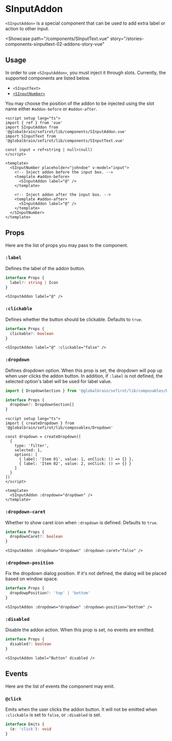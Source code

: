 <script setup lang="ts">
import { ref } from 'vue'
import SInputAddon from 'sefirot/components/SInputAddon.vue'
import SInputText from 'sefirot/components/SInputText.vue'

const input = ref<string | null>(null)
</script>

# SInputAddon

`<SInputAddon>` is a special component that can be used to add extra label or action to other input.

<Showcase
  path="/components/SInputText.vue"
  story="/stories-components-sinputtext-02-addons-story-vue"
>
  <SInputText placeholder="johndoe" v-model="input">
    <template #addon-before>
      <SInputAddon label="@" :clickable="false" />
    </template>
  </SInputText>
</Showcase>

## Usage

In order to use `<SInputAddon>`, you must inject it through slots. Currently, the supported components are listed below.

- `<SInputText>`
- [`<SInputNumber>`](/components/input-number)

You may choose the position of the addon to be injected using the slot name either `#addon-before` or `#addon-after`.

```vue
<script setup lang="ts">
import { ref } from 'vue'
import SInputAddon from '@globalbrain/sefirot/lib/components/SInputAddon.vue'
import SInputText from '@globalbrain/sefirot/lib/components/SInputText.vue'

const input = ref<string | null>(null)
</script>

<template>
  <SInputNumber placeholder="johndoe" v-model="input">
    <!-- Inject addon before the input box. -->
    <template #addon-before>
      <SInputAddon label="@" />
    </template>

    <!-- Inject addon after the input box. -->
    <template #addon-after>
      <SInputAddon label="@" />
    </template>
  </SInputNumber>
</template>
```

## Props

Here are the list of props you may pass to the component.

### `:label`

Defines the label of the addon button.

```ts
interface Props {
  label?: string | Icon
}
```

```vue-html
<SInputAddon label="@" />
```

### `:clickable`

Defines whether the button should be clickable. Defaults to `true`.

```ts
interface Props {
  clickable?: boolean
}
```

```vue-html
<SInputAddon label="@" :clickable="false" />
```

### `:dropdown`

Defines dropdown option. When this prop is set, the dropdown will pop up when user clicks the addon button. In addition, if `:label` is not defined, the selected option's label will be used for label value.

```ts
import { DropdownSection } from '@globalbrain/sefirot/lib/composables/Dropdown'

interface Props {
  dropdown?: DropdownSection[]
}
```

```vue
<script setup lang="ts">
import { createDropdown } from '@globalbrain/sefirot/lib/composables/Dropdown'

const dropdown = createDropdown([
  {
    type: 'filter',
    selected: 1,
    options: [
      { label: 'Item 01', value: 1, onClick: () => {} },
      { label: 'Item 02', value: 2, onClick: () => {} }
    ]
  }
])
</script>

<template>
  <SInputAddon :dropdown="dropdown" />
</template>
```

### `:dropdown-caret`

Whether to show caret icon when `:dropdown` is defined. Defaults to `true`.

```ts
interface Props {
  dropdownCaret?: boolean
}
```

```vue-html
<SInputAddon :dropdown="dropdown" :dropdown-caret="false" />
```

### `:dropdown-position`

Fix the dropdown dialog position. If it's not defined, the dialog will be placed based on window space.

```ts
interface Props {
  dropdowpPosition?: 'top' | 'bottom'
}
```

```vue-html
<SInputAddon :dropdown="dropdown" :dropdown-position="bottom" />
```

### `:disabled`

Disable the addon action. When this prop is set, no events are emitted.

```ts
interface Props {
  disabled?: boolean
}
```

```vue-html
<SInputAddon label="Button" disabled />
```

## Events

Here are the list of events the component may emit.

### `@click`

Emits when the user clicks the addon button. It will not be emitted when `:clickable` is set to `false`, or `:disabled` is set.

```ts
interface Emits {
  (e: 'click'): void
}
```
